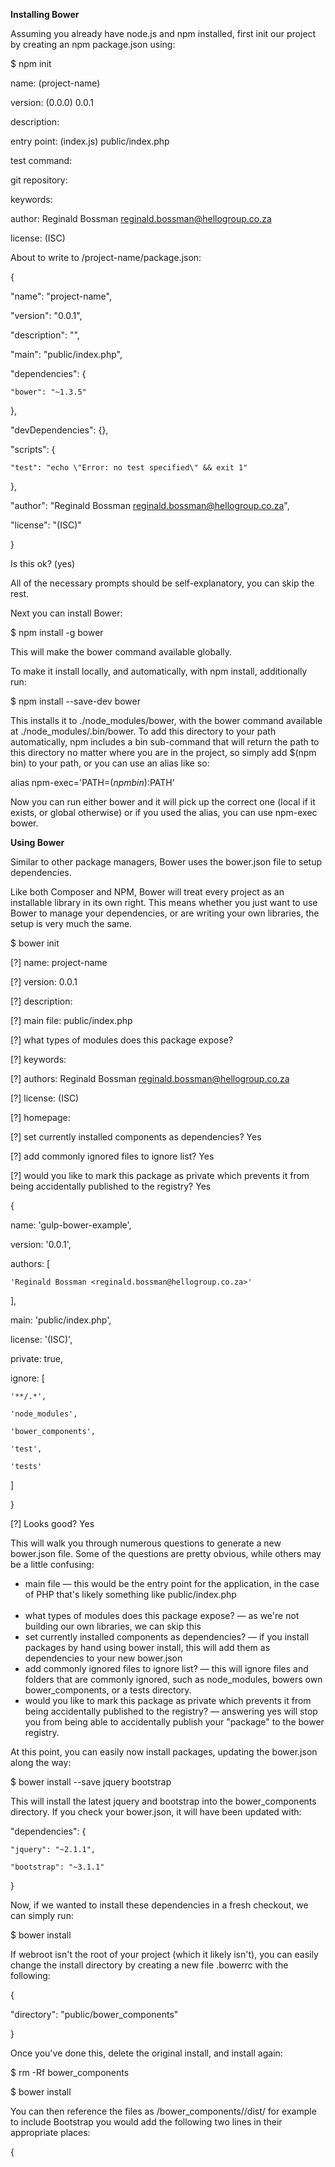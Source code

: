 
<strong>Installing Bower</strong>

Assuming you already have node.js and npm installed, first init our project by creating an npm package.json using:

$ npm init 

name: (project-name)

version: (0.0.0) 0.0.1

description:

entry point: (index.js) public/index.php

test command:

git repository:

keywords:

author: Reginald Bossman <reginald.bossman@hellogroup.co.za>

license: (ISC)

About to write to <path>/project-name/package.json:

{

  "name": "project-name",

  "version": "0.0.1",

  "description": "",

  "main": "public/index.php",

  "dependencies": {

    "bower": "~1.3.5"

  },

  "devDependencies": {},

  "scripts": {

    "test": "echo \"Error: no test specified\" && exit 1"

  },

  "author": "Reginald Bossman <reginald.bossman@hellogroup.co.za>",

  "license": "(ISC)"

}

Is this ok? (yes)

All of the necessary prompts should be self-explanatory, you can skip the rest.

Next you can install Bower:

$ npm install -g bower

This will make the bower command available globally.

To make it install locally, and automatically, with npm install, additionally run:

$ npm install --save-dev bower

This installs it to ./node_modules/bower, with the bower command available at ./node_modules/.bin/bower. To add this directory to your path automatically, npm includes a bin sub-command that will return the path to this directory no matter where you are in the project, so simply add $(npm bin) to your path, or you can use an alias like so:

alias npm-exec='PATH=$(npm bin):$PATH'

Now you can run either bower and it will pick up the correct one (local if it exists, or global otherwise) or if you used the alias, you can use npm-exec bower.

<strong>Using Bower</strong>

Similar to other package managers, Bower uses the bower.json file to setup dependencies.

Like both Composer and NPM, Bower will treat every project as an installable library in its own right. This means whether you just want to use Bower to manage your dependencies, or are writing your own libraries, the setup is very much the same.

$ bower init

[?] name: project-name

[?] version: 0.0.1

[?] description:

[?] main file: public/index.php

[?] what types of modules does this package expose?

[?] keywords:

[?] authors: Reginald Bossman <reginald.bossman@hellogroup.co.za>

[?] license: (ISC)

[?] homepage:

[?] set currently installed components as dependencies? Yes

[?] add commonly ignored files to ignore list? Yes

[?] would you like to mark this package as private which prevents it from being accidentally published to the registry? Yes

{

  name: 'gulp-bower-example',

  version: '0.0.1',

  authors: [

    'Reginald Bossman <reginald.bossman@hellogroup.co.za>'

  ],

  main: 'public/index.php',

  license: '(ISC)',

  private: true,

  ignore: [

    '**/.*',

    'node_modules',

    'bower_components',

    'test',

    'tests'

  ]

}

[?] Looks good? Yes

This will walk you through numerous questions to generate a new bower.json file. Some of the questions are pretty obvious, while others may be a little confusing:
    <ul>
    <li>main file — this would be the entry point for the application, in the case of PHP that's likely something like public/index.php</li>    
    <li>what types of modules does this package expose? — as we're not building our own libraries, we can skip this</li>
    <li>set currently installed components as dependencies? — if you install packages by hand using bower install, this will add them as dependencies to your new bower.json</li>
    <li>add commonly ignored files to ignore list? — this will ignore files and folders that are commonly ignored, such as node_modules, bowers own bower_components, or a tests directory.</li>
    <li>would you like to mark this package as private which prevents it from being accidentally published to the registry? — answering yes will stop you from being able to accidentally publish your "package" to the bower registry.</li>
    </ul>
At this point, you can easily now install packages, updating the bower.json along the way:

<p>$ bower install --save jquery bootstrap</p>

This will install the latest jquery and bootstrap into the bower_components directory. If you check your bower.json, it will have been updated with:

"dependencies": {

    "jquery": "~2.1.1",

    "bootstrap": "~3.1.1"

  }

Now, if we wanted to install these dependencies in a fresh checkout, we can simply run:

<p>$ bower install</p>

If webroot isn't the root of your project (which it likely isn't), you can easily change the install directory by creating a new file .bowerrc with the following:

{

  "directory": "public/bower_components"

}

Once you've done this, delete the original install, and install again:

$ rm -Rf bower_components

$ bower install

You can then reference the files as /bower_components/<package>/dist/<files> for example to include Bootstrap you would add the following two lines in their appropriate places:

{
<link href="/bower_components/bootstrap/dist/css/bootstrap.min.css" rel="stylesheet">

<link href="/bower_components/bootstrap/dist/css/bootstrap-theme.min.css" rel="stylesheet">

<script type="text/javascript" src="/bower_components/bootstrap/dist/js/bootstrap.min.js">

}

To keep your libraries up-to-date simply use bower update:

$ bower update bootstrap






